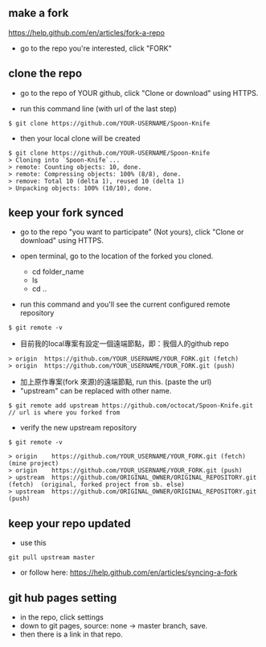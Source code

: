 ## make a fork

https://help.github.com/en/articles/fork-a-repo

- go to the repo you're interested, click "FORK"

## clone the repo

- go to the repo of YOUR github, click "Clone or download" using HTTPS.

- run this command line (with url of the last step)
```
$ git clone https://github.com/YOUR-USERNAME/Spoon-Knife
```
- then your local clone will be created
```
$ git clone https://github.com/YOUR-USERNAME/Spoon-Knife
> Cloning into `Spoon-Knife`...
> remote: Counting objects: 10, done.
> remote: Compressing objects: 100% (8/8), done.
> remove: Total 10 (delta 1), reused 10 (delta 1)
> Unpacking objects: 100% (10/10), done.
```
## keep your fork synced

- go to the repo "you want to participate" (Not yours), click "Clone or download" using HTTPS.

- open terminal, go to the location of the forked you cloned.
  - cd folder_name
  - ls
  - cd ..

- run this command and you'll see the current configured remote repository
```
$ git remote -v
```
- 目前我的local專案有設定一個遠端節點，即：我個人的github repo
```
> origin  https://github.com/YOUR_USERNAME/YOUR_FORK.git (fetch)
> origin  https://github.com/YOUR_USERNAME/YOUR_FORK.git (push)
```

- 加上原作專案(fork 來源)的遠端節點, run this. (paste the url)
- "upstream" can be replaced with other name.
```
$ git remote add upstream https://github.com/octocat/Spoon-Knife.git  // url is where you forked from
```
- verify the new upstream repository 
```
$ git remote -v
```
```
> origin    https://github.com/YOUR_USERNAME/YOUR_FORK.git (fetch)        (mine project)
> origin    https://github.com/YOUR_USERNAME/YOUR_FORK.git (push)
> upstream  https://github.com/ORIGINAL_OWNER/ORIGINAL_REPOSITORY.git (fetch)  (original, forked project from sb. else)
> upstream  https://github.com/ORIGINAL_OWNER/ORIGINAL_REPOSITORY.git (push)
```

## keep your repo updated

- use this 
```
git pull upstream master
```

- or follow here:
https://help.github.com/en/articles/syncing-a-fork

## git hub pages setting
- in the repo, click settings
- down to git pages, source: none -> master branch, save.
- then there is a link in that repo.

